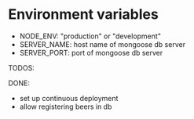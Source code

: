 # Environment variables

- NODE_ENV: "production" or "development"
- SERVER_NAME: host name of mongoose db server
- SERVER_PORT: port of mongoose db server


TODOS:

DONE:
- set up continuous deployment
- allow registering beers in db
